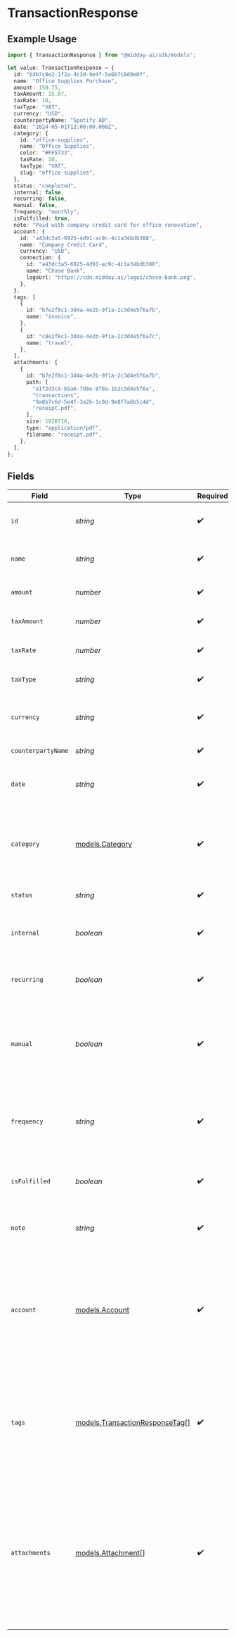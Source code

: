 # TransactionResponse

## Example Usage

```typescript
import { TransactionResponse } from "@midday-ai/sdk/models";

let value: TransactionResponse = {
  id: "b3b7c8e2-1f2a-4c3d-9e4f-5a6b7c8d9e0f",
  name: "Office Supplies Purchase",
  amount: 150.75,
  taxAmount: 15.07,
  taxRate: 10,
  taxType: "VAT",
  currency: "USD",
  counterpartyName: "Spotify AB",
  date: "2024-05-01T12:00:00.000Z",
  category: {
    id: "office-supplies",
    name: "Office Supplies",
    color: "#FF5733",
    taxRate: 10,
    taxType: "VAT",
    slug: "office-supplies",
  },
  status: "completed",
  internal: false,
  recurring: false,
  manual: false,
  frequency: "monthly",
  isFulfilled: true,
  note: "Paid with company credit card for office renovation",
  account: {
    id: "a43dc3a5-6925-4d91-ac9c-4c1a34bdb388",
    name: "Company Credit Card",
    currency: "USD",
    connection: {
      id: "a43dc3a5-6925-4d91-ac9c-4c1a34bdb388",
      name: "Chase Bank",
      logoUrl: "https://cdn.midday.ai/logos/chase-bank.png",
    },
  },
  tags: [
    {
      id: "b7e2f8c1-3d4a-4e2b-9f1a-2c3d4e5f6a7b",
      name: "invoice",
    },
    {
      id: "c8e2f8c1-3d4a-4e2b-9f1a-2c3d4e5f6a7c",
      name: "travel",
    },
  ],
  attachments: [
    {
      id: "b7e2f8c1-3d4a-4e2b-9f1a-2c3d4e5f6a7b",
      path: [
        "e1f2d3c4-b5a6-7d8e-9f0a-1b2c3d4e5f6a",
        "transactions",
        "9a8b7c6d-5e4f-3a2b-1c0d-9e8f7a6b5c4d",
        "receipt.pdf",
      ],
      size: 1928716,
      type: "application/pdf",
      filename: "receipt.pdf",
    },
  ],
};
```

## Fields

| Field                                                                                                                                                                                                                                                  | Type                                                                                                                                                                                                                                                   | Required                                                                                                                                                                                                                                               | Description                                                                                                                                                                                                                                            | Example                                                                                                                                                                                                                                                |
| ------------------------------------------------------------------------------------------------------------------------------------------------------------------------------------------------------------------------------------------------------ | ------------------------------------------------------------------------------------------------------------------------------------------------------------------------------------------------------------------------------------------------------ | ------------------------------------------------------------------------------------------------------------------------------------------------------------------------------------------------------------------------------------------------------ | ------------------------------------------------------------------------------------------------------------------------------------------------------------------------------------------------------------------------------------------------------ | ------------------------------------------------------------------------------------------------------------------------------------------------------------------------------------------------------------------------------------------------------ |
| `id`                                                                                                                                                                                                                                                   | *string*                                                                                                                                                                                                                                               | :heavy_check_mark:                                                                                                                                                                                                                                     | Unique identifier of the transaction                                                                                                                                                                                                                   | b3b7c8e2-1f2a-4c3d-9e4f-5a6b7c8d9e0f                                                                                                                                                                                                                   |
| `name`                                                                                                                                                                                                                                                 | *string*                                                                                                                                                                                                                                               | :heavy_check_mark:                                                                                                                                                                                                                                     | Name or description of the transaction                                                                                                                                                                                                                 | Office Supplies Purchase                                                                                                                                                                                                                               |
| `amount`                                                                                                                                                                                                                                               | *number*                                                                                                                                                                                                                                               | :heavy_check_mark:                                                                                                                                                                                                                                     | Monetary amount of the transaction                                                                                                                                                                                                                     | 150.75                                                                                                                                                                                                                                                 |
| `taxAmount`                                                                                                                                                                                                                                            | *number*                                                                                                                                                                                                                                               | :heavy_check_mark:                                                                                                                                                                                                                                     | Tax amount of the transaction                                                                                                                                                                                                                          | 15.07                                                                                                                                                                                                                                                  |
| `taxRate`                                                                                                                                                                                                                                              | *number*                                                                                                                                                                                                                                               | :heavy_check_mark:                                                                                                                                                                                                                                     | Tax rate of the transaction                                                                                                                                                                                                                            | 10                                                                                                                                                                                                                                                     |
| `taxType`                                                                                                                                                                                                                                              | *string*                                                                                                                                                                                                                                               | :heavy_check_mark:                                                                                                                                                                                                                                     | Tax type of the transaction                                                                                                                                                                                                                            | VAT                                                                                                                                                                                                                                                    |
| `currency`                                                                                                                                                                                                                                             | *string*                                                                                                                                                                                                                                               | :heavy_check_mark:                                                                                                                                                                                                                                     | Currency code of the transaction in ISO 4217 format                                                                                                                                                                                                    | USD                                                                                                                                                                                                                                                    |
| `counterpartyName`                                                                                                                                                                                                                                     | *string*                                                                                                                                                                                                                                               | :heavy_check_mark:                                                                                                                                                                                                                                     | Name of the counterparty                                                                                                                                                                                                                               | Spotify AB                                                                                                                                                                                                                                             |
| `date`                                                                                                                                                                                                                                                 | *string*                                                                                                                                                                                                                                               | :heavy_check_mark:                                                                                                                                                                                                                                     | Date and time of the transaction in ISO 8601 format                                                                                                                                                                                                    | 2024-05-01T12:00:00.000Z                                                                                                                                                                                                                               |
| `category`                                                                                                                                                                                                                                             | [models.Category](../models/category.md)                                                                                                                                                                                                               | :heavy_check_mark:                                                                                                                                                                                                                                     | Category information assigned to the transaction for organization                                                                                                                                                                                      | {<br/>"id": "office-supplies",<br/>"name": "Office Supplies",<br/>"color": "#FF5733",<br/>"slug": "office-supplies",<br/>"taxRate": 10,<br/>"taxType": "VAT"<br/>}                                                                                     |
| `status`                                                                                                                                                                                                                                               | *string*                                                                                                                                                                                                                                               | :heavy_check_mark:                                                                                                                                                                                                                                     | Current status of the transaction                                                                                                                                                                                                                      | completed                                                                                                                                                                                                                                              |
| `internal`                                                                                                                                                                                                                                             | *boolean*                                                                                                                                                                                                                                              | :heavy_check_mark:                                                                                                                                                                                                                                     | Whether the transaction is internal (between own accounts)                                                                                                                                                                                             | false                                                                                                                                                                                                                                                  |
| `recurring`                                                                                                                                                                                                                                            | *boolean*                                                                                                                                                                                                                                              | :heavy_check_mark:                                                                                                                                                                                                                                     | Whether the transaction is part of a recurring series                                                                                                                                                                                                  | false                                                                                                                                                                                                                                                  |
| `manual`                                                                                                                                                                                                                                               | *boolean*                                                                                                                                                                                                                                              | :heavy_check_mark:                                                                                                                                                                                                                                     | Whether the transaction was created manually (via API/form) rather than imported from bank connections                                                                                                                                                 | false                                                                                                                                                                                                                                                  |
| `frequency`                                                                                                                                                                                                                                            | *string*                                                                                                                                                                                                                                               | :heavy_check_mark:                                                                                                                                                                                                                                     | Frequency of the recurring transaction if applicable (weekly, monthly, annually, irregular)                                                                                                                                                            | monthly                                                                                                                                                                                                                                                |
| `isFulfilled`                                                                                                                                                                                                                                          | *boolean*                                                                                                                                                                                                                                              | :heavy_check_mark:                                                                                                                                                                                                                                     | Whether the transaction has been fulfilled or processed                                                                                                                                                                                                | true                                                                                                                                                                                                                                                   |
| `note`                                                                                                                                                                                                                                                 | *string*                                                                                                                                                                                                                                               | :heavy_check_mark:                                                                                                                                                                                                                                     | Optional note or memo attached to the transaction                                                                                                                                                                                                      | Paid with company credit card for office renovation                                                                                                                                                                                                    |
| `account`                                                                                                                                                                                                                                              | [models.Account](../models/account.md)                                                                                                                                                                                                                 | :heavy_check_mark:                                                                                                                                                                                                                                     | Bank account information associated with the transaction                                                                                                                                                                                               | {<br/>"id": "a43dc3a5-6925-4d91-ac9c-4c1a34bdb388",<br/>"name": "Company Credit Card",<br/>"currency": "USD",<br/>"connection": {<br/>"id": "a43dc3a5-6925-4d91-ac9c-4c1a34bdb388",<br/>"name": "Chase Bank",<br/>"logoUrl": "https://cdn.midday.ai/logos/chase-bank.png"<br/>}<br/>} |
| `tags`                                                                                                                                                                                                                                                 | [models.TransactionResponseTag](../models/transactionresponsetag.md)[]                                                                                                                                                                                 | :heavy_check_mark:                                                                                                                                                                                                                                     | Array of tags associated with the transaction for categorization and filtering                                                                                                                                                                         | [<br/>{<br/>"id": "b7e2f8c1-3d4a-4e2b-9f1a-2c3d4e5f6a7b",<br/>"name": "invoice"<br/>},<br/>{<br/>"id": "c8e2f8c1-3d4a-4e2b-9f1a-2c3d4e5f6a7c",<br/>"name": "travel"<br/>}<br/>]                                                                        |
| `attachments`                                                                                                                                                                                                                                          | [models.Attachment](../models/attachment.md)[]                                                                                                                                                                                                         | :heavy_check_mark:                                                                                                                                                                                                                                     | Array of file attachments associated with the transaction (receipts, invoices, etc.)                                                                                                                                                                   | [<br/>{<br/>"id": "b7e2f8c1-3d4a-4e2b-9f1a-2c3d4e5f6a7b",<br/>"path": [<br/>"e1f2d3c4-b5a6-7d8e-9f0a-1b2c3d4e5f6a",<br/>"transactions",<br/>"9a8b7c6d-5e4f-3a2b-1c0d-9e8f7a6b5c4d",<br/>"receipt.pdf"<br/>],<br/>"size": 1928716,<br/>"type": "application/pdf",<br/>"filename": "receipt.pdf"<br/>}<br/>] |